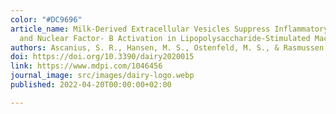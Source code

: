 ```yaml
---
color: "#DC9696"
article_name: Milk-Derived Extracellular Vesicles Suppress Inflammatory Cytokine Expression
  and Nuclear Factor- B Activation in Lipopolysaccharide-Stimulated Macrophages
authors: Ascanius, S. R., Hansen, M. S., Ostenfeld, M. S., & Rasmussen, J. T. (2021)
doi: https://doi.org/10.3390/dairy2020015
link: https://www.mdpi.com/1046456
journal_image: src/images/dairy-logo.webp
published: 2022-04-20T00:00:00+02:00

---
```

